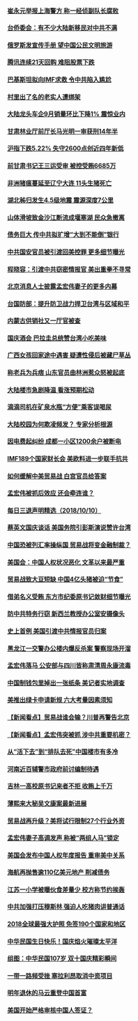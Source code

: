 #### [崔永元举报上海警方 称一经侦副队长腐败](../pages/nsc413/n10775470.md?t=10111534) 

#### [台侨委会：有不少大陆新移民对中共不满](../pages/nsc413/n10776279.md?t=10111534) 

#### [俄罗斯发宣传手册 望中国公民文明旅游](../pages/nsc413/n10777017.md?t=10111534) 


#### [腾讯连续21天回购 难阻股票下跌](../pages/nsc413/n10776636.md?t=10111534) 

#### [巴基斯坦拟向IMF求救 令中共陷入尴尬](../pages/nsc413/n10775275.md?t=10111534) 

#### [村里出了名的老实人遭绑架](../pages/nsc413/n10774805.md?t=10111534) 

#### [大陆龙头车企9月销量环比下降1% 震惊业内](../pages/nsc413/n10776070.md?t=10111534) 

#### [甘肃林业厅前厅长马光明一审获刑14年半](../pages/nsc413/n10776827.md?t=10111534) 

#### [沪指下跌5.22% 失守2600点创近四年新低](../pages/nsc413/n10776196.md?t=10111534) 

#### [前甘肃书记王三运受审 被控受贿6685万](../pages/nsc413/n10776668.md?t=10111534) 

#### [非洲猪瘟蔓延至辽宁大连 11头生猪死亡](../pages/nsc413/n10776500.md?t=10111534) 

#### [湖北秭归发生4.5级地震 震源深度7公里](../pages/nsc413/n10776526.md?t=10111534) 

#### [山体滑坡致金沙江断流成堰塞湖 民众急撤离](../pages/nsc413/n10776292.md?t=10111534) 

#### [债务巨大 传中共拟扩增“大到不能倒”银行](../pages/nsc413/n10776566.md?t=10111534) 

#### [中共国安官员被引渡回美控罪 更多细节曝光](../pages/nsc413/n10775561.md?t=10111534) 

#### [程晓容：引渡中共窃密情报官 美出重拳不寻常](../pages/nsc413/n10776479.md?t=10111534) 

#### [北京消息人士披露孟宏伟妻子的更多内幕](../pages/nsc413/n10776178.md?t=10111534) 

#### [台国防部：提升防卫战力捍卫台湾与区域和平](../pages/nsc413/n10775719.md?t=10111534) 

#### [内蒙古供销社又一厅官被查](../pages/nsc413/n10776145.md?t=10111534) 

#### [国庆酒会 巴拉圭总统赞台湾小吃美味](../pages/nsc413/n10775993.md?t=10111534) 

#### [广西女孩回家途中遇害 疑遭性侵后被藏尸草丛](../pages/nsc413/n10776294.md?t=10111534) 

#### [称老兵为兵痞 山东官员曲林洲惹众怒被起底](../pages/nsc413/n10775941.md?t=10111534) 

#### [大陆楼市急剧降温 看涨预期松动](../pages/nsc413/n10775439.md?t=10111534) 

#### [滴滴司机在矿泉水瓶“方便”乘客误喝尿](../pages/nsc413/n10775915.md?t=10111534) 

#### [大陆校园为何欺凌频发？ 专家分析根源](../pages/nsc413/n10773771.md?t=10111534) 

#### [因电费起纠纷 成都一小区1200余户被断电](../pages/nsc413/n10775930.md?t=10111534) 

#### [IMF189个国家财长会 美欧料进一步联手抗共](../pages/nsc413/n10775397.md?t=10111534) 

#### [如何缓解中美贸易战 白宫官员给答案](../pages/nsc413/n10775590.md?t=10111534) 

#### [孟宏伟被抓后效应 还会牵连谁？](../pages/nsc413/n10775632.md?t=10111534) 

#### [每日三退声明精选（2018/10/10）](../pages/nsc413/n10775883.md?t=10111534) 

#### [蔡英文国庆谈话 美国务院引彭斯演说赞许台湾](../pages/nsc413/n10775640.md?t=10111534) 

#### [中国恐被列汇率操纵国 贸易战将变金融制裁？](../pages/nsc413/n10775199.md?t=10111534) 

#### [美国会：中国人权状况恶化 文革以来最严重](../pages/nsc413/n10775405.md?t=10111534) 

#### [贸易战致大豆短缺 中国4亿头猪被迫“节食”](../pages/nsc413/n10775155.md?t=10111534) 

#### [借弟名义受贿 东方市纪委原书记敛财细节曝光](../pages/nsc413/n10775078.md?t=10111534) 

#### [防中共特务行窃 新西兰教授办公室安摄像头](../pages/nsc413/n10775077.md?t=10111534) 

#### [史上首例 美国引渡中共情报官员归案](../pages/nsc413/n10775224.md?t=10111534) 

#### [黑龙江一交警办公楼内爆反杀案 警察现场开溜](../pages/nsc413/n10775097.md?t=10111534) 

#### [孟宏伟落马 公安部与四川皆称肃清周永康流毒](../pages/nsc413/n10775125.md?t=10111534) 

#### [中国制钱包里掉出一张纸条 美记者实地调查](../pages/nsc413/n10775105.md?t=10111534) 

#### [美推出绿卡申请新规 六大考量因素须知](../pages/nsc413/n10774920.md?t=10111534) 

#### [【新闻看点】贸易战谁会输？川普再警告北京](../pages/nsc413/n10774769.md?t=10111534) 

#### [【新闻看点】孟宏伟突被抓 涉中共重要机密？](../pages/nsc413/n10774768.md?t=10111534) 

#### [从“活下去”到“排队去死”中国楼市有多冷](../pages/nsc413/n10775137.md?t=10111534) 

#### [河南近百辅警市政府前讨编制待遇](../pages/nsc413/n10774974.md?t=10111534) 

#### [吉林一高校原书记来者不拒 收贿上千万](../pages/nsc413/n10774877.md?t=10111534) 

#### [薄熙来大秘吴文康案最新进展](../pages/nsc413/n10773589.md?t=10111534) 

#### [贸易战再升级？美将试行限制27个行业外资](../pages/nsc413/n10774978.md?t=10111534) 

#### [孟宏伟妻子高调发声 称被“两组人马”锁定](../pages/nsc413/n10774710.md?t=10111534) 

#### [美国会发布中国人权年度报告 重审美中关系](../pages/nsc413/n10774917.md?t=10111534) 

#### [海航再抛售逾110亿美元地产 削减债务](../pages/nsc413/n10774947.md?t=10111534) 

#### [江苏一小学被曝伙食差量少 校方称节约挨轰](../pages/nsc413/n10774838.md?t=10111534) 

#### [中共加强打压穆斯林 强迫人吃猪肉讲普通话](../pages/nsc413/n10774732.md?t=10111534) 

#### [2018全球最强大护照 免签190个国家和地区](../pages/nsc413/n10774785.md?t=10111534) 

#### [中华民国生日快乐！国庆焰火璀璨太平洋](../pages/nsc413/n10774695.md?t=10111534) 

#### [组图：中华民国107岁 双十国庆精彩瞬间](../pages/nsc413/n10774638.md?t=10111534) 

#### [一带一路频受挫 塞拉利昂取消中资项目](../pages/nsc413/n10774667.md?t=10111534) 

#### [明年退休的马云重登中国首富](../pages/nsc413/n10774402.md?t=10111534) 

#### [美国开始严格审核中国人签证？](../pages/nsc413/n10773409.md?t=10111534) 

